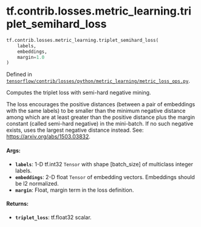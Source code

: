 <div itemscope itemtype="http://developers.google.com/ReferenceObject">
<meta itemprop="name" content="tf.contrib.losses.metric_learning.triplet_semihard_loss" />
<meta itemprop="path" content="Stable" />
</div>

# tf.contrib.losses.metric_learning.triplet_semihard_loss

``` python
tf.contrib.losses.metric_learning.triplet_semihard_loss(
    labels,
    embeddings,
    margin=1.0
)
```



Defined in [`tensorflow/contrib/losses/python/metric_learning/metric_loss_ops.py`](https://www.tensorflow.org/code/tensorflow/contrib/losses/python/metric_learning/metric_loss_ops.py).

Computes the triplet loss with semi-hard negative mining.

The loss encourages the positive distances (between a pair of embeddings with
the same labels) to be smaller than the minimum negative distance among
which are at least greater than the positive distance plus the margin constant
(called semi-hard negative) in the mini-batch. If no such negative exists,
uses the largest negative distance instead.
See: https://arxiv.org/abs/1503.03832.

#### Args:

* <b>`labels`</b>: 1-D tf.int32 `Tensor` with shape [batch_size] of
    multiclass integer labels.
* <b>`embeddings`</b>: 2-D float `Tensor` of embedding vectors. Embeddings should
    be l2 normalized.
* <b>`margin`</b>: Float, margin term in the loss definition.


#### Returns:

* <b>`triplet_loss`</b>: tf.float32 scalar.